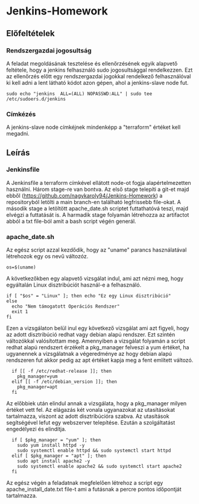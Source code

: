 # Jenkins-Homework

## Előfeltételek

### Rendszergazdai jogosultság

A feladat megoldásának tesztelése és ellenőrzésének egyik alapvető feltétele, hogy a jenkins felhasználó sudo jogosultsággal rendelkezzen.
Ezt az ellenőrzés előtt egy rendszergazdai jogokkal rendelkező felhasználóval ki kell adni a lent látható kódot azon gépen, ahol a jenkins-slave node fut.

```
sudo echo "jenkins  ALL=(ALL) NOPASSWD:ALL" | sudo tee /etc/sudoers.d/jenkins
```

### Címkézés

A jenkins-slave node címkéjnek mindenképp a "terraform" értéket kell megadni.

## Leírás

### Jenkinsfile

A Jenkinsfile a terraform címkével ellátott node-ot fogja alapértelmezetten használni. Három stage-re van bontva.
Az első stage telepíti a git-et majd ebből (https://github.com/nagykaroly94/Jenkins-Homework) a repositoryból letölti a main branch-en található legfrissebb file-okat. A második stage a letöltött apache_date.sh scriptet futtathatóvá teszi, majd elvégzi a futtatását is. A harmadik stage folyamán létrehozza az artifactot abból a txt file-ból amit a bash script végén generál.

### apache_date.sh

Az egész script azzal kezdődik, hogy az "uname" parancs használatával létrehozok egy os nevű változóz. 

```
os=$(uname)
```

A következőkben egy alapvető vizsgálat indul, ami azt nézni meg, hogy egyáltalán Linux disztribúciót használ-e a felhasználó. 

```
if [ "$os" = "Linux" ]; then echo "Ez egy Linux disztribúció"
else
  echo "Nem támogatott Operációs Rendszer"
  exit 1
fi
```

Ezen a vizsgálaton belül inul egy következő vizsgálat ami azt figyeli, hogy az adott disztribúció redhat vagy debian alapú rendszer. Ezt szintén változókkal valósítottam meg. Amennyiben a vizsgálat folyamán a script redhat alapú rendszert érzékelt a pkg_manager felveszi a yum értéket, ha ugyanennek a vizsgálatnak a végeredménye az hogy debian alapú rendszeren fut akkor pedig az apt értéket kapja meg a fent említett változó. 

```
  if [[ -f /etc/redhat-release ]]; then
    pkg_manager=yum
  elif [[ -f /etc/debian_version ]]; then
    pkg_manager=apt
  fi
```

Az előbbiek után elindul annak a vizsgálata, hogy a pkg_manager milyen értéket vett fel. Az elágazás két vonala ugyanazokat az utasításokat tartalmazza, viszont az adott disztribúcióra szabva. Az utasítások segítségével lefut egy webszerver telepítése. Ezután a szolgáltatást engedélyezi és elindítja.

```
  if [ $pkg_manager = "yum" ]; then
    sudo yum install httpd -y
    sudo systemctl enable httpd && sudo systemctl start httpd
  elif [ $pkg_manager = "apt" ]; then  
    sudo apt install apache2 -y
    sudo systemctl enable apache2 && sudo systemctl start apache2
  fi
```

Az egész végén a feladatnak megfelelően létrehoz a script egy apache_install_date.txt file-t ami a futásnak a percre pontos időpontját tartalmazza.
